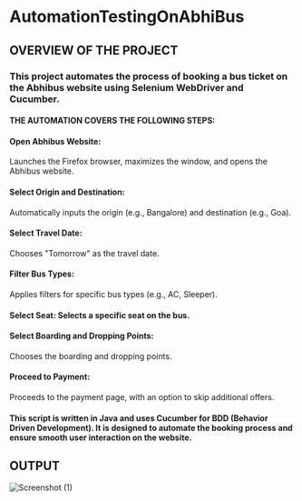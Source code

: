 # AutomationTestingOnAbhiBus
## OVERVIEW OF THE PROJECT 
### This project automates the process of booking a bus ticket on the Abhibus website using Selenium WebDriver and Cucumber.

#### THE AUTOMATION COVERS THE FOLLOWING STEPS:

#### Open Abhibus Website:
 Launches the Firefox browser, maximizes the window, and opens the Abhibus website.
#### Select Origin and Destination: 
Automatically inputs the origin (e.g., Bangalore) and destination (e.g., Goa).
#### Select Travel Date: 
Chooses "Tomorrow" as the travel date.
#### Filter Bus Types: 
Applies filters for specific bus types (e.g., AC, Sleeper).
#### Select Seat: Selects a specific seat on the bus.
#### Select Boarding and Dropping Points:
 Chooses the boarding and dropping points.
#### Proceed to Payment: 
Proceeds to the payment page, with an option to skip additional offers.

#### This script is written in Java and uses Cucumber for BDD (Behavior Driven Development). It is designed to automate the booking process and ensure smooth user interaction on the website.

## OUTPUT
![Screenshot (1)](https://github.com/user-attachments/assets/208c702f-108f-4a3e-973a-94f6f683e8e9)
